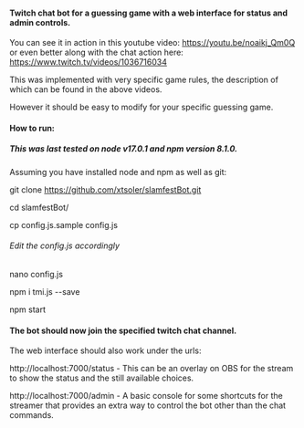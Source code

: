 #### Twitch chat bot for a guessing game with a web interface for status and admin controls.
You can see it in action in this youtube video: https://youtu.be/noaikj_Qm0Q or even better along with the chat action here: https://www.twitch.tv/videos/1036716034

This was implemented with very specific game rules, the description of which can be found in the above videos.

However it should be easy to modify for your specific guessing game.

#### How to run:
##### This was last tested on node v17.0.1 and npm version 8.1.0.
Assuming you have installed node and npm as well as git:

git clone https://github.com/xtsoler/slamfestBot.git

cd slamfestBot/

cp config.js.sample config.js

###### Edit the config.js accordingly
nano config.js

npm i tmi.js --save

npm start

#### The bot should now join the specified twitch chat channel.
The web interface should also work under the urls:

http://localhost:7000/status - This can be an overlay on OBS for the stream to show the status and the still available choices.

http://localhost:7000/admin - A basic console for some shortcuts for the streamer that provides an extra way to control the bot other than the chat commands.
